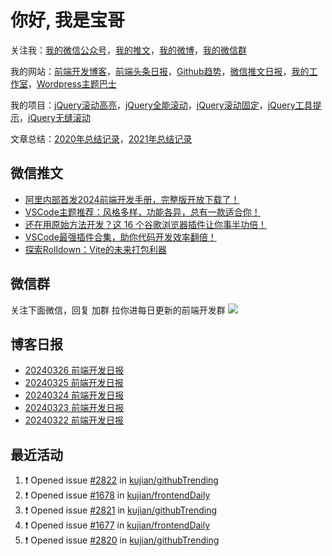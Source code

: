 
# 你好, 我是宝哥

关注我：[我的微信公众号](https://open.weixin.qq.com/qr/code?username=caibaojian_com)，[我的推文](https://weixin.qdkfweb.cn/)，[我的微博](https://weibo.com/kujian)，[我的微信群](https://qdkfweb.cn/go/weixinqun)

我的网站：[前端开发博客](https://qdkfweb.cn/)，[前端头条日报](https://toutiao.qdkfweb.cn/)，[Github趋势](https://github.qdkfweb.cn/)，[微信推文日报](https://weixin.qdkfweb.cn/)，[我的工作室](https://diy.qdkfweb.cn/)，[Wordpress主题巴士](https://wp.qdkfweb.cn/)

我的项目：[jQuery滚动高亮](https://github.com/kujian/scrollHighlight)，[jQuery全能滚动](https://github.com/kujian/power-slider)，[jQuery滚动固定](https://github.com/kujian/scrollfix)，[jQuery工具提示](https://github.com/kujian/tooltip)，[jQuery无缝滚动](http://github.com/kujian/scrollForever)

文章总结：[2020年总结记录](https://mp.weixin.qq.com/s/u0YW8BFWYLquVauhHrkSMQ)，[2021年总结记录](https://mp.weixin.qq.com/s/zMnxIpxMdDrIyuLxHRnSPw)


## 微信推文

<!-- BLOG-POST-LIST:START -->
- [阿里内部首发2024前端开发手册，完整版开放下载了！](https://weixin.qdkfweb.cn/41793.html)
- [VSCode主题推荐：风格多样，功能各异，总有一款适合你！](https://weixin.qdkfweb.cn/41744.html)
- [还在用原始方法开发？这 16 个谷歌浏览器插件让你事半功倍！](https://weixin.qdkfweb.cn/41689.html)
- [VSCode最强插件合集，助你代码开发效率翻倍！](https://weixin.qdkfweb.cn/41667.html)
- [探索Rolldown：Vite的未来打包利器](https://weixin.qdkfweb.cn/41577.html)
<!-- BLOG-POST-LIST:END -->

## 微信群
关注下面微信，回复 加群 拉你进每日更新的前端开发群
![](https://pic.qdkfweb.cn/uploads/2023/11/weixin.png)

## 博客日报

<!-- DAILY:START -->
- [20240326 前端开发日报](https://qdkfweb.cn/fe-daily-20240326.html)
- [20240325 前端开发日报](https://qdkfweb.cn/fe-daily-20240325.html)
- [20240324 前端开发日报](https://qdkfweb.cn/fe-daily-20240324.html)
- [20240323 前端开发日报](https://qdkfweb.cn/fe-daily-20240323.html)
- [20240322 前端开发日报](https://qdkfweb.cn/fe-daily-20240322.html)
<!-- DAILY:END -->


## 最近活动

<!--START_SECTION:activity-->
1. ❗ Opened issue [#2822](https://github.com/kujian/githubTrending/issues/2822) in [kujian/githubTrending](https://github.com/kujian/githubTrending)
2. ❗ Opened issue [#1678](https://github.com/kujian/frontendDaily/issues/1678) in [kujian/frontendDaily](https://github.com/kujian/frontendDaily)
3. ❗ Opened issue [#2821](https://github.com/kujian/githubTrending/issues/2821) in [kujian/githubTrending](https://github.com/kujian/githubTrending)
4. ❗ Opened issue [#1677](https://github.com/kujian/frontendDaily/issues/1677) in [kujian/frontendDaily](https://github.com/kujian/frontendDaily)
5. ❗ Opened issue [#2820](https://github.com/kujian/githubTrending/issues/2820) in [kujian/githubTrending](https://github.com/kujian/githubTrending)
<!--END_SECTION:activity-->
